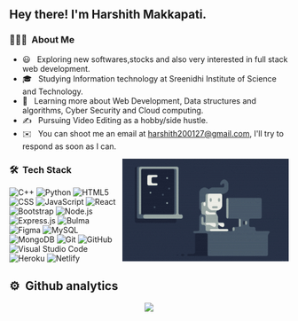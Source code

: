 <h2> Hey there! I'm Harshith Makkapati.</h2>

<h3> 👨🏻‍💻 &nbsp;About Me </h3>

- 😃 &nbsp; Exploring new softwares,stocks and also very interested in full stack web development.
- 🎓 &nbsp; Studying Information technology at Sreenidhi Institute of Science and Technology.
- 🌱 &nbsp; Learning more about Web Development, Data structures and algorithms, Cyber Security and Cloud computing.
- ✍️ &nbsp; Pursuing Video Editing as a hobby/side hustle.
- ✉️ &nbsp; You can shoot me an email at harshith200127@gmail.com, I'll try to respond as soon as I can.
<img alt="Night Coding" src="https://raw.githubusercontent.com/AVS1508/AVS1508/master/assets/Night-Coding.gif" align="right"/>

<h3> 🛠 &nbsp;Tech Stack</h3>

  ![C++](https://img.shields.io/badge/-C++-333333?style=flat&logo=C%2B%2B&logoColor=00599C)
  ![Python](https://img.shields.io/badge/-Python-333333?style=flat&logo=python)
  ![HTML5](https://img.shields.io/badge/-HTML5-333333?style=flat&logo=HTML5)
  ![CSS](https://img.shields.io/badge/-CSS-333333?style=flat&logo=CSS3&logoColor=1572B6)
  ![JavaScript](https://img.shields.io/badge/-JavaScript-333333?style=flat&logo=javascript)
  ![React](https://img.shields.io/badge/-React-05122A?style=flat&logo=react)
  ![Bootstrap](https://img.shields.io/badge/-Bootstrap-333333?style=flat&logo=bootstrap&logoColor=563D7C)
  ![Node.js](https://img.shields.io/badge/-Node.js-333333?style=flat&logo=node.js)
  ![Express.js](https://img.shields.io/badge/-Express.js-333333?style=flat&logo=express&logoColor=red)
  ![Bulma](https://img.shields.io/badge/-Bulma-333333?style=flat&logo=Bulma&logoColor=9cf)
  ![Figma](https://img.shields.io/badge/-Figma-333333?style=flat&logo=Figma&logoColor=blueviolet)
  ![MySQL](https://img.shields.io/badge/-MySQL-333333?style=flat&logo=mysql)
  ![MongoDB](https://img.shields.io/badge/-MongoDB-333333?style=flat&logo=mongodb)
  ![Git](https://img.shields.io/badge/-Git-333333?style=flat&logo=git)
  ![GitHub](https://img.shields.io/badge/-GitHub-333333?style=flat&logo=github)
  ![Visual Studio Code](https://img.shields.io/badge/-Visual%20Studio%20Code-333333?style=flat&logo=visual-studio-code&logoColor=007ACC)
  ![Heroku](https://img.shields.io/badge/-Heroku-333333?style=flat&logo=heroku)
  ![Netlify](https://img.shields.io/badge/-Netlify-333333?style=flat&logo=netlify)
<br/>

## ⚙️ &nbsp;Github analytics

<p align="center">
<a href="https://github.com/saivarun1410">
  <img height="180em" src="https://github-readme-stats-eight-theta.vercel.app/api?username=saivarun1410&show_icons=true&theme=algolia&count_private=true"/>
</a>
</p>
